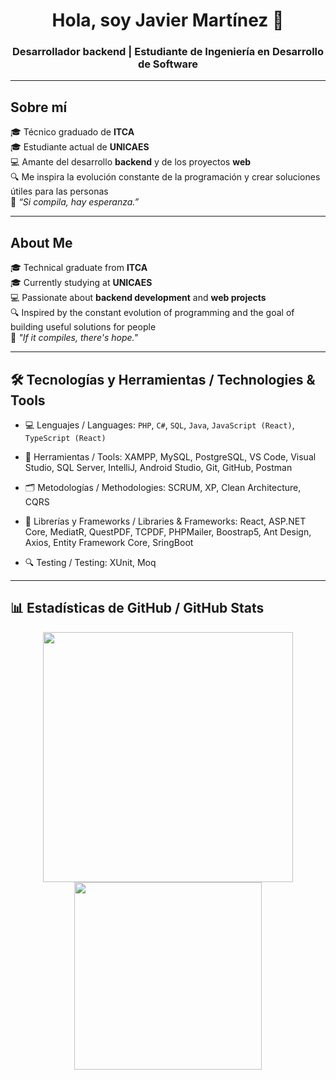 <h1 align="center">Hola, soy Javier Martínez 🗿</h1>
<h3 align="center">Desarrollador backend | Estudiante de Ingeniería en Desarrollo de Software</h3>

---

## Sobre mí

🎓 Técnico graduado de **ITCA**  
🎓 Estudiante actual de **UNICAES**  
💻 Amante del desarrollo **backend** y de los proyectos **web**  
🔍 Me inspira la evolución constante de la programación y crear soluciones útiles para las personas  
🧠 *“Si compila, hay esperanza.”*

---

## About Me

🎓 Technical graduate from **ITCA**  
🎓 Currently studying at **UNICAES**  
💻 Passionate about **backend development** and **web projects**  
🔍 Inspired by the constant evolution of programming and the goal of building useful solutions for people  
🧠 *"If it compiles, there's hope."*

---

 ## 🛠️ Tecnologías y Herramientas / Technologies & Tools
- 💻 Lenguajes / Languages: `PHP`, `C#`, `SQL`, `Java`, `JavaScript (React)`, `TypeScript (React)`

- 🔧 Herramientas / Tools: XAMPP, MySQL, PostgreSQL, VS Code, Visual Studio, SQL Server, IntelliJ, Android Studio, Git, GitHub, Postman

- 🗂️ Metodologías / Methodologies: SCRUM, XP, Clean Architecture, CQRS

- 🧰 Librerías y Frameworks / Libraries & Frameworks: React, ASP.NET Core, MediatR, QuestPDF, TCPDF, PHPMailer, Boostrap5, Ant Design, Axios, Entity Framework Core, SringBoot

- 🔍 Testing / Testing: XUnit, Moq
---

## 📊 Estadísticas de GitHub / GitHub Stats

<p align="center">
  <img src="https://github-readme-stats.vercel.app/api?username=Javix44&show_icons=true&theme=radical" width="400" />
  <img src="https://github-readme-stats.vercel.app/api/top-langs/?username=Javix44&layout=compact&theme=radical" width="300" />
</p>
